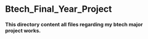 # Btech_Final_Year_Project
### This directory content all files regarding my btech major project works.
